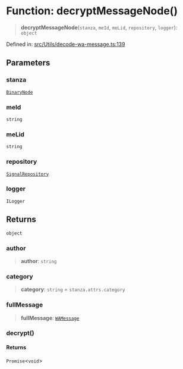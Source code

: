 # Function: decryptMessageNode()

> **decryptMessageNode**(`stanza`, `meId`, `meLid`, `repository`, `logger`): `object`

Defined in: [src/Utils/decode-wa-message.ts:139](https://github.com/Fokusdotid/bail/blob/8a30cf93a8ac726f06d1ad6578695812a8253e53/src/Utils/decode-wa-message.ts#L139)

## Parameters

### stanza

[`BinaryNode`](../type-aliases/BinaryNode.md)

### meId

`string`

### meLid

`string`

### repository

[`SignalRepository`](../type-aliases/SignalRepository.md)

### logger

`ILogger`

## Returns

`object`

### author

> **author**: `string`

### category

> **category**: `string` = `stanza.attrs.category`

### fullMessage

> **fullMessage**: [`WAMessage`](../type-aliases/WAMessage.md)

### decrypt()

#### Returns

`Promise`\<`void`\>
